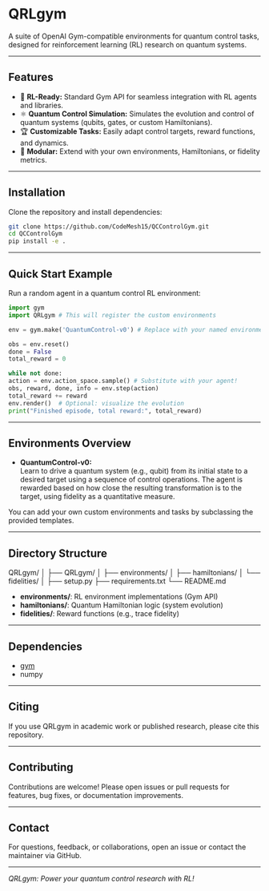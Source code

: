 # QRLgym

A suite of OpenAI Gym-compatible environments for quantum control tasks, designed for reinforcement learning (RL) research on quantum systems.

---

## Features

- 🧠 **RL-Ready:** Standard Gym API for seamless integration with RL agents and libraries.
- ⚛️ **Quantum Control Simulation:** Simulates the evolution and control of quantum systems (qubits, gates, or custom Hamiltonians).
- 🏆 **Customizable Tasks:** Easily adapt control targets, reward functions, and dynamics.
- 📖 **Modular:** Extend with your own environments, Hamiltonians, or fidelity metrics.

---

## Installation

Clone the repository and install dependencies:

```bash
git clone https://github.com/CodeMesh15/QCControlGym.git
cd QCControlGym
pip install -e .
```

---

## Quick Start Example

Run a random agent in a quantum control RL environment:

```python
import gym
import QRLgym # This will register the custom environments

env = gym.make('QuantumControl-v0') # Replace with your named environment

obs = env.reset()
done = False
total_reward = 0

while not done:
action = env.action_space.sample() # Substitute with your agent!
obs, reward, done, info = env.step(action)
total_reward += reward
env.render()  # Optional: visualize the evolution
print("Finished episode, total reward:", total_reward)
```

---

## Environments Overview

- **QuantumControl-v0:**  
  Learn to drive a quantum system (e.g., qubit) from its initial state to a desired target using a sequence of control operations. The agent is rewarded based on how close the resulting transformation is to the target, using fidelity as a quantitative measure.

You can add your own custom environments and tasks by subclassing the provided templates.

---

## Directory Structure

QRLgym/
│
├── QRLgym/
│ ├── environments/
│ ├── hamiltonians/
│ └── fidelities/
│
├── setup.py
├── requirements.txt
└── README.md


- **environments/**: RL environment implementations (Gym API)
- **hamiltonians/**: Quantum Hamiltonian logic (system evolution)
- **fidelities/**: Reward functions (e.g., trace fidelity)

---

## Dependencies

- [gym](https://github.com/openai/gym)  
- numpy

---

## Citing

If you use QRLgym in academic work or published research, please cite this repository.

---

## Contributing

Contributions are welcome! Please open issues or pull requests for features, bug fixes, or documentation improvements.

---

## Contact

For questions, feedback, or collaborations, open an issue or contact the maintainer via GitHub.

---

*QRLgym: Power your quantum control research with RL!*



